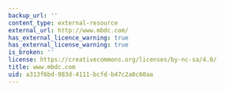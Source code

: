 ```yaml
---
backup_url: ''
content_type: external-resource
external_url: http://www.mbdc.com/
has_external_licence_warning: true
has_external_license_warning: true
is_broken: ''
license: https://creativecommons.org/licenses/by-nc-sa/4.0/
title: www.mbdc.com
uid: a313f6bd-983d-4111-bcfd-b47c2a0c60aa
---
```

